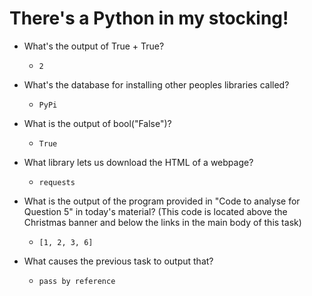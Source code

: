 # There's a Python in my stocking!

- What's the output of True + True?

	- `2`

- What's the database for installing other peoples libraries called?

	- `PyPi`

- What is the output of bool("False")?

	- `True`

- What library lets us download the HTML of a webpage?

	- `requests`

- What is the output of the program provided in "Code to analyse for Question 5" in today's material?
(This code is located above the Christmas banner and below the links in the main body of this task)

	- `[1, 2, 3, 6]`

- What causes the previous task to output that?

	- `pass by reference`